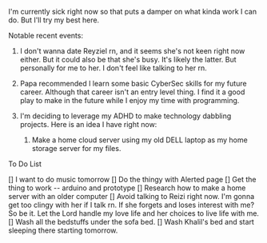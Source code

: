 
I'm currently sick right now so that puts a damper on what kinda work I can do. But I'll try my best here.

Notable recent events:
1. I don't wanna date Reyziel rn, and it seems she's not keen right now either. But it could also be that she's busy. It's likely the latter. But personally for me to her. I don't feel like talking to her rn.
2. Papa recommended I learn some basic CyberSec skills for my future career. Although that career isn't an entry level thing. I find it a good play to make in the future while I enjoy my time with programming.

3. I'm deciding to leverage my ADHD to make technology dabbling projects. Here is an idea I have right now:
	1. Make a home cloud server using my old DELL laptop as my home storage server for my files.

To Do List

[] I want to do music tomorrow
[] Do the thingy with Alerted page
[] Get the thing to work -- arduino and prototype
[] Research how to make a home server with an older computer
[] Avoid talking to Reizi right now. I'm gonna get too clingy with her if I talk rn. If she forgets and loses interest with me? So be it. Let the Lord handle my love life and her choices to live life with me.
[] Wash all the bedstuffs under the sofa bed.
[] Wash Khalil's bed and start sleeping there starting tomorrow.
